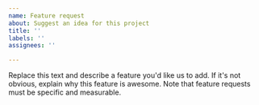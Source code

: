 ```yaml
---
name: Feature request
about: Suggest an idea for this project
title: ''
labels: ''
assignees: ''

---
```


Replace this text and describe a feature you'd like us to add. If it's not obvious, explain why this feature is awesome. Note that feature requests must be specific and measurable.
